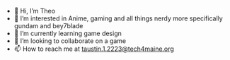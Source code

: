 - 👋 Hi, I’m Theo
- 👀 I’m interested in Anime, gaming and all things nerdy more specifically gundam and bey7blade
- 🌱 I’m currently learning game design
- 💞️ I’m looking to collaborate on a game
- 📫 How to reach me at taustin.1.2223@tech4maine.org

<!---
Yamiko100/Yamiko100 is a ✨ special ✨ repository because its `README.md` (this file) appears on your GitHub profile.
You can click the Preview link to take a look at your changes.
--->
